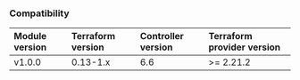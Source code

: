 ### Compatibility
Module version | Terraform version | Controller version | Terraform provider version
:--- | :--- | :--- | :---
v1.0.0 | 0.13-1.x | 6.6 | >= 2.21.2